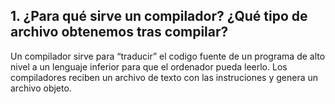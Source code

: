 ## 1. ¿Para qué sirve un compilador? ¿Qué tipo de archivo obtenemos tras compilar?  

Un compilador sirve para “traducir” el codigo fuente de un programa de alto nivel a un lenguaje inferior para que el ordenador 
pueda leerlo. Los compiladores reciben un archivo de texto con las instruciones y genera un archivo objeto. 
